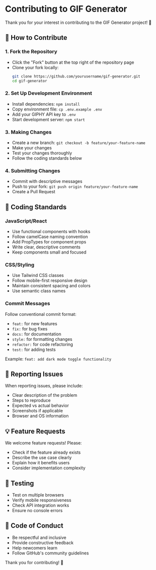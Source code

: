 # Contributing to GIF Generator

Thank you for your interest in contributing to the GIF Generator project! 🎉

## 🤝 How to Contribute

### 1. Fork the Repository
- Click the "Fork" button at the top right of the repository page
- Clone your fork locally:
  ```bash
  git clone https://github.com/yourusername/gif-generator.git
  cd gif-generator
  ```

### 2. Set Up Development Environment
- Install dependencies: `npm install`
- Copy environment file: `cp .env.example .env`
- Add your GIPHY API key to `.env`
- Start development server: `npm start`

### 3. Making Changes
- Create a new branch: `git checkout -b feature/your-feature-name`
- Make your changes
- Test your changes thoroughly
- Follow the coding standards below

### 4. Submitting Changes
- Commit with descriptive messages
- Push to your fork: `git push origin feature/your-feature-name`
- Create a Pull Request

## 📝 Coding Standards

### JavaScript/React
- Use functional components with hooks
- Follow camelCase naming convention
- Add PropTypes for component props
- Write clear, descriptive comments
- Keep components small and focused

### CSS/Styling
- Use Tailwind CSS classes
- Follow mobile-first responsive design
- Maintain consistent spacing and colors
- Use semantic class names

### Commit Messages
Follow conventional commit format:
- `feat:` for new features
- `fix:` for bug fixes
- `docs:` for documentation
- `style:` for formatting changes
- `refactor:` for code refactoring
- `test:` for adding tests

Example: `feat: add dark mode toggle functionality`

## 🐛 Reporting Issues

When reporting issues, please include:
- Clear description of the problem
- Steps to reproduce
- Expected vs actual behavior
- Screenshots if applicable
- Browser and OS information

## 💡 Feature Requests

We welcome feature requests! Please:
- Check if the feature already exists
- Describe the use case clearly
- Explain how it benefits users
- Consider implementation complexity

## 🧪 Testing

- Test on multiple browsers
- Verify mobile responsiveness
- Check API integration works
- Ensure no console errors

## 📄 Code of Conduct

- Be respectful and inclusive
- Provide constructive feedback
- Help newcomers learn
- Follow GitHub's community guidelines

Thank you for contributing! 🚀

